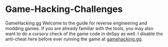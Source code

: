 # Game-Hacking-Challenges
GameHacking.gg  Welcome to the guide for reverse engineering and modding games. If you are already familiar with the tools, you may also want to do a cursory check of the game code in dnSpy as well. I disable the anti-cheat here before ever running the game at [gamehacking.gg](https://gamehacking.gg/).
